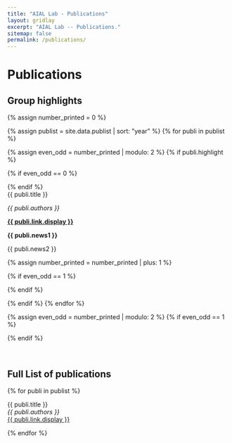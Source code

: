 ```yaml
---
title: "AIAL Lab - Publications"
layout: gridlay
excerpt: "AIAL Lab -- Publications."
sitemap: false
permalink: /publications/
---
```



# Publications

## Group highlights

<!-- **At the end of this page, you can find the [full list of publications and patents](#full-list-of-publications)** -->

{% assign number_printed = 0 %}

{% assign publist = site.data.publist | sort: "year" %}
{% for publi in publist %}

{% assign even_odd = number_printed | modulo: 2 %}
{% if publi.highlight %}

{% if even_odd == 0 %}
<div class="row">
{% endif %}

<div class="col-sm-6 clearfix">
 <div class="well">
  <pubtit>{{ publi.title }}</pubtit>
  <!-- <img src="{{ site.url }}{{ site.baseurl }}/images/pubpic/{{ publi.image }}" class="img-responsive" width="33%" style="float: left" /> -->
  <!-- <p>{{ publi.description }}</p> -->
  <p><em>{{ publi.authors }}</em></p>
  <p><strong><a href="{{ publi.link.url }}">{{ publi.link.display }}</a></strong></p>
  <p class="text-danger"><strong> {{ publi.news1 }}</strong></p>
  <p> {{ publi.news2 }}</p>
 </div>
</div>

{% assign number_printed = number_printed | plus: 1 %}

{% if even_odd == 1 %}
</div>
{% endif %}

{% endif %}
{% endfor %}

{% assign even_odd = number_printed | modulo: 2 %}
{% if even_odd == 1 %}
</div>
{% endif %}

<p> &nbsp; </p>

## Full List of publications

{% for publi in publist %}

  {{ publi.title }} <br />
  <em>{{ publi.authors }} </em><br /><a href="{{ publi.link.url }}">{{ publi.link.display }}</a>

{% endfor %}
